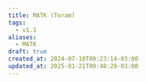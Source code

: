```yaml
---
title: MATK (Toram)
tags:
  - v1.1
aliases:
  - MATK
draft: true
created_at: 2024-07-10T00:23:14-03:00
updated_at: 2025-01-21T00:48:28-03:00
---
```


